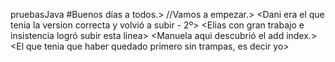 pruebasJava
#Buenos días a todos.>
//Vamos a empezar.>
<Dani hizo la pole>
<Dani era el que tenia la version correcta y volvió a subir - 2º>
<Manuela hizo un meritorio tercer puesto>
<Elias con gran trabajo e insistencia logró subir esta linea>
<Manuela aqui descubrió el add index.>
<Jose Antonio Rodriguez Sampayo Segunda Version de este programa>
<El que tenia que haber quedado primero sin trampas, es decir yo>
<Antonio Formatic esta perdido en el GitHub>

